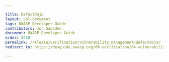 ```yaml
---

title: DefectDojo
layout: col-document
tags: OWASP Developer Guide
contributors: Jon Gadsden
document: OWASP Developer Guide
order: 8410
permalink: /release/verification/vulnerability_management/defectdojo/
redirect_to: https://devguide.owasp.org/06-verification/04-vulnerability-management/01-defectdojo/

---
```

